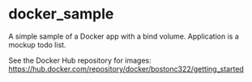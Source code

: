# docker_sample
A simple sample of a Docker app with a bind volume. Application is a mockup todo list.

See the Docker Hub repository for images:
https://hub.docker.com/repository/docker/bostonc322/getting_started
